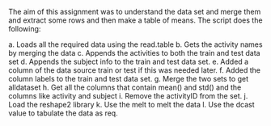 The aim of this assignment was to understand the data set and merge them and extract some rows and then make a table of means.
The script does the following: 

a. Loads all the required data using the read.table
b. Gets the activity names by merging the data
c. Appends the activities to both the train and test data set
d. Appends the subject info to the train and  test data set. 
e. Added a column of the data source train or test if this was needed later.
f. Added the column labels to the train and test data set. 
g. Merge the two sets to get alldataset
h. Get all the columns that contain mean() and std() and the columns like activity and subject
i. Remove the activityID from the set. 
j. Load the reshape2 library
k. Use the melt to melt the data 
l. Use the dcast value to tabulate the data as req. 




